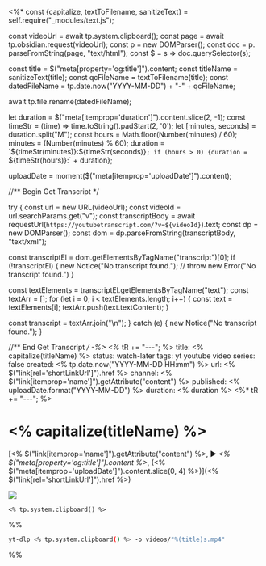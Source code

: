 <%*
const {capitalize, textToFilename, sanitizeText} = self.require("_modules/text.js");

const videoUrl = await tp.system.clipboard();
const page = await tp.obsidian.request(videoUrl);
const p = new DOMParser();
const doc = p. parseFromString(page, "text/html");
const $ = s => doc.querySelector(s);

const title = $("meta[property='og:title']").content;
const titleName = sanitizeText(title);
const qcFileName = textToFilename(title);
const datedFileName = tp.date.now("YYYY-MM-DD") + "-" + qcFileName;

await tp.file.rename(datedFileName);

let duration = $("meta[itemprop='duration']").content.slice(2, -1);
const timeStr = (time) => time.toString().padStart(2, '0');
let [minutes, seconds] = duration.split("M");
const hours = Math.floor(Number(minutes) / 60);
minutes = (Number(minutes) % 60);
duration = `${timeStr(minutes)}:${timeStr(seconds)}`;
if (hours > 0) {duration = `${timeStr(hours)}:` + duration};

uploadDate = moment($("meta[itemprop='uploadDate']").content);

//** Begin Get Transcript */

try {
  const url = new URL(videoUrl);
  const videoId = url.searchParams.get("v");
  const transcriptBody = await requestUrl(`https://youtubetranscript.com/?v=${videoId}`).text;
  const dp = new DOMParser();
  const dom = dp.parseFromString(transcriptBody, "text/xml");

  const transcriptEl = dom.getElementsByTagName("transcript")[0];
  if (!transcriptEl) {
    new Notice("No transcript found.");
    // throw new Error("No transcript found.")
  }

  const textElements = transcriptEl.getElementsByTagName("text");
  const textArr = [];
  for (let i = 0; i < textElements.length; i++) {
    const text = textElements[i];
    textArr.push(text.textContent);
  }

  const transcript = textArr.join("\n");
}
catch (e) {
  new Notice("No transcript found.");
}

//** End Get Transcript */
-%>
<%*
tR += "---";
%>
title: <% capitalize(titleName) %>
status: watch-later
tags: yt youtube video
series: false
created: <% tp.date.now("YYYY-MM-DD HH:mm") %>
url: <%
$("link[rel='shortLinkUrl']").href %>
channel: <%
$("link[itemprop='name']").getAttribute("content") %>
published: <% uploadDate.format("YYYY-MM-DD") %>
duration: <% duration %>
<%*
tR += "---";
%>
# <% capitalize(titleName) %>

[<%
$("link[itemprop='name']").getAttribute("content") %>, ▶ *<%
$("meta[property='og:title']").content %>*, (<%
$("meta[itemprop='uploadDate']").content.slice(0, 4) %>)](<%
$("link[rel='shortLinkUrl']").href %>)

![](<% $("meta[property='og:url']").content.split('&')[0] %>)

```timestamp-url
<% tp.system.clipboard() %>
```

%%
```sh
yt-dlp <% tp.system.clipboard() %> -o videos/"%(title)s.mp4"
```
%%
